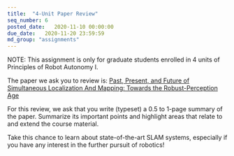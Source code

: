 ```yaml
---
title:  "4-Unit Paper Review"
seq_number: 6
posted_date:   2020-11-10 00:00:00
due_date:   2020-11-20 23:59:59
md_group: "assignments"
---
```


NOTE: This assignment is only for graduate students enrolled in 4 units of Principles of Robot Autonomy I.

The paper we ask you to review is: [Past, Present, and Future of Simultaneous Localization And Mapping: Towards the Robust-Perception Age](https://arxiv.org/pdf/1606.05830.pdf)

For this review, we ask that you write (typeset) a 0.5 to 1-page summary of the paper. Summarize its important points and highlight areas that relate to and extend the course material. 

Take this chance to learn about state-of-the-art SLAM systems, especially if you have any interest in the further pursuit of robotics!
